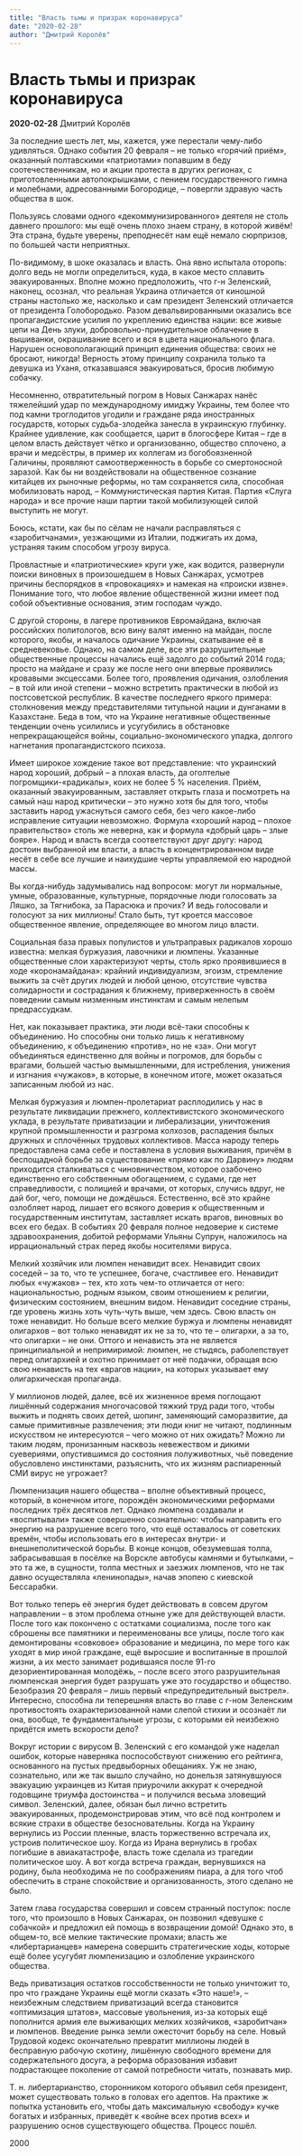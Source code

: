 ```yaml
---
title: "Власть тьмы и призрак коронавируса"
date: "2020-02-28"
author: "Дмитрий Королёв"
---
```


# Власть тьмы и призрак коронавируса

**2020-02-28** Дмитрий Королёв

За последние шесть лет, мы, кажется, уже перестали чему-либо удивляться. Однако события 20 февраля – не только «горячий приём», оказанный полтавскими «патриотами» попавшим в беду соотечественникам, но и акции протеста в других регионах, с приготовленными автопокрышками, с пением государственного гимна и молебнами, адресованными Богородице, – повергли здравую часть общества в шок. 

Пользуясь словами одного «декоммунизированного» деятеля не столь давнего прошлого: мы ещё очень плохо знаем страну, в которой живём! Эта страна, будьте уверены, преподнесёт нам ещё немало сюрпризов, по большей части неприятных.

По-видимому, в шоке оказалась и власть. Она явно испытала оторопь: долго ведь не могли определиться, куда, в какое место сплавить эвакуированных. Вполне можно предположить, что г-н Зеленский, наконец, осознал, что реальная Украина отличается от киношной страны настолько же, насколько и сам президент Зеленский отличается от президента Голобородько. Разом девальвированными оказались все пропагандистские усилия по укреплению единства нации: все живые цепи на День злуки, добровольно-принудительное облачение в вышиванки, окрашивание всего и вся в цвета национального флага. Нарушен основополагающий принцип единения общества: своих не бросают, никогда! Верность этому принципу сохранила только та девушка из Уханя, отказавшаяся эвакуироваться, бросив любимую собачку. 

Несомненно, отвратительный погром в Новых Санжарах нанёс тяжелейший удар по международному имиджу Украины, тем более что под камни троглодитов угодили и граждане ряда иностранных государств, которых судьба-злодейка занесла в украинскую глубинку. Крайнее удивление, как сообщается, царит в блогосфере Китая – где в целом власть действует чётко и организованно, общество сплочено, а врачи и медсёстры, в пример их коллегам из богобоязненной Галичины, проявляют самоотверженность в борьбе со смертоносной заразой. Как бы ни воздействовали на общественное сознание китайцев их рыночные реформы, но там сохраняется сила, способная мобилизовать народ, – Коммунистическая партия Китая. Партия «Слуга народа» и все прочие наши партии такой мобилизующей силой выступить не могут.

Боюсь, кстати, как бы по сёлам не начали расправляться с «заробитчанами», уезжающими из Италии, поджигать их дома, устраняя таким способом угрозу вируса.

Провластные и «патриотические» круги уже, как водится, развернули поиски виновных в произошедшем в Новых Санжарах, усмотрев причины беспорядков в «провокациях» и намекая на «происки извне». Понимание того, что любое явление общественной жизни имеет под собой объективные основания, этим господам чуждо. 

С другой стороны, в лагере противников Евромайдана, включая российских политологов, всю вину валят именно на майдан, после которого, якобы, и началось одичание Украины, скатывание её в средневековье. Однако, на самом деле, все эти разрушительные общественные процессы начались ещё задолго до событий 2014 года; просто на майдане и сразу же после него они впервые проявились кровавыми эксцессами. Более того, проявления одичания, озлобления – в той или иной степени – можно встретить практически в любой из постсоветской республик. В качестве последнего яркого примера: столкновения между представителями титульной нации и дунганами в Казахстане. Беда в том, что на Украине негативные общественные тенденции очень усилились и усугубились в обстановке непрекращающейся войны, социально-экономического упадка, долгого нагнетания пропагандистского психоза.

Имеет широкое хождение такое вот представление: что украинский народ хороший, добрый – а плохая власть, да оголтелые погромщики-«радикалы», коих не более 5 % населения. Приём, оказанный эвакуированным, заставляет открыть глаза и посмотреть на самый наш народ критически – это нужно хотя бы для того, чтобы заставить народ ужаснуться самого себя, без чего какое-либо исправление ситуации невозможно. Формула «хороший народ – плохое правительство» столь же неверна, как и формула «добрый царь – злые бояре». Народ и власть всегда соответствуют друг другу: народ достоин выбранной им власти, а власть в концентрированном виде несёт в себе все лучшие и наихудшие черты управляемой ею народной массы. 

Вы когда-нибудь задумывались над вопросом: могут ли нормальные, умные, образованные, культурные, порядочные люди голосовать за Ляшко, за Тягнибока, за Парасюка и прочих? И ведь голосовали и голосуют за них миллионы! Стало быть, тут кроется массовое общественное явление, определяющее во многом лицо власти. 

Социальная база правых популистов и ультраправых радикалов хорошо известна: мелкая буржуазия, лавочники и люмпены. Указанные общественные слои характеризуют черты, столь ярко проявившиеся в ходе «коронамайдана»: крайний индивидуализм, эгоизм, стремление выжить за счёт других людей и любой ценою, отсутствие чувства солидарности и сострадания к ближнему, приверженность в своём поведении самым низменным инстинктам и самым нелепым предрассудкам.

Нет, как показывает практика, эти люди всё-таки способны к объединению. Но способны они только лишь к негативному объединению, к объединению «против», но не «за». Они могут объединяться единственно для войны и погромов, для борьбы с врагами, большей частью вымышленными, для истребления, унижения и изгнания «чужаков», в которые, в конечном итоге, может оказаться записанным любой из нас.

Мелкая буржуазия и люмпен-пролетариат расплодились у нас в результате ликвидации прежнего, коллективистского экономического уклада, в результате приватизации и либерализации, уничтожения крупной промышленности и разгрома колхозов, распадения былых дружных и сплочённых трудовых коллективов. Масса народу теперь предоставлена сама себе и поставлена в условия выживания, причём в беспощадной борьбе за существование «прямо как по Дарвину» людям приходится сталкиваться с чиновничеством, которое озабочено единственно его собственным обогащением, с судами, где нет справедливости, с полицией и врачами, от которых, случись вдруг, не дай бог, чего, помощи не дождёшься. Естественно, всё это крайне озлобляет народ, лишает его всякого доверия к общественным и государственным институтам, заставляет искать врагов, виновных во всех его бедах. В событиях 20 февраля полное недоверие к системе здравоохранения, добитой реформами Ульяны Супрун, наложилось на иррациональный страх перед якобы носителями вируса.

Мелкий хозяйчик или люмпен ненавидит всех. Ненавидит своих соседей – за то, что те успешнее, богаче, счастливее его. Ненавидит любых «чужаков» – тех, кто хоть чем-то отличается от него: национальностью, родным языком, своим отношением к религии, физическим состоянием, внешним видом. Ненавидит соседние страны, где уровень жизнь хоть чуть-чуть выше, чем здесь. Свою власть он тоже ненавидит. Но больше всего мелкие буржуа и люмпены ненавидят олигархов – вот только ненавидят их не за то, что те – олигархи, а за то, что олигархи – не они. Оттого и ненависть эта не является принципиальной и непримиримой: люмпен, не стыдясь, раболепствует перед олигархией и охотно принимает от неё подачки, обращая всю свою ненависть на тех «врагов нации», на которых указывает ему олигархическая пропаганда.

У миллионов людей, далее, всё их жизненное время поглощают лишённый содержания многочасовой тяжкий труд ради того, чтобы выжить и поднять своих детей, шопинг, заменяющий саморазвитие, да самые примитивные развлечения; эти люди книг не читают, подлинным искусством не интересуются – чего можно от них ожидать? Можно ли таким людям, пронизанным насквозь невежеством и дикими суевериями, опустившимся до состояния полуживотных, чьё поведение обусловлено инстинктами, разъяснить, что их жизням распиаренный СМИ вирус не угрожает? 

Люмпенизация нашего общества – вполне объективный процесс, который, в конечном итоге, порождён экономическими реформами последних трёх десятков лет. Однако люмпена создавали и «воспитывали» также совершенно сознательно: чтобы направить его энергию на разрушение всего того, что ещё оставалось от советских времён, чтобы использовать его в интересах внутри- и внешнеполитической борьбы. В конце концов, обезумевшая толпа, забрасывавшая в посёлке на Ворскле автобусы камнями и бутылками, – это та же, в сущности, толпа местных и заезжих люмпенов, что не так давно осуществляла «ленинопады», начав эпопею с киевской Бессарабки.

Вот только теперь её энергия будет действовать в совсем другом направлении – в этом проблема отныне уже для действующей власти. После того как покончено с остатками социализма, после того как сброшены все памятники и переименованы все улицы, после того как демонтированы «совковое» образование и медицина, по мере того как уходят в мир иной граждане, ещё выросшие и воспитанные в прошлой жизни, а их место занимает родившаяся после 91-го дезориентированная молодёжь, – после всего этого разрушительная люмпенская энергия будет разрушать уже это государство и общество. Безобразия 20 февраля – лишь первый «предупредительный выстрел». Интересно, способна ли теперешняя власть во главе с г-ном Зеленским противостоять охарактеризованной нами слепой стихии и осознаёт ли она, вообще, те фундаментальные угрозы, с которыми ей неизбежно придётся иметь вскорости дело?

Вокруг истории с вирусом В. Зеленский с его командой уже наделал ошибок, которые наверняка поспособствуют снижению его рейтинга, основанного на пустых предвыборных обещаниях. Уж не знаю, сознательно, или же так вышло случайно, но донельзя затянувшуюся эвакуацию украинцев из Китая приурочили аккурат к очередной годовщине триумфа достоинства – и получился весьма зловещий символ. Зеленский, далее, обязан был лично встретить эвакуированных, продемонстрировав этим, что всё под контролем и всякие страхи в обществе безосновательны. Когда на Украину вернулись из России пленные, власть торжественно встречала их, устроив политическое шоу. Когда из Ирана вернулись в гробах погибшие в авиакатастрофе, власть тоже сделала из трагедии политическое шоу. А вот когда встреча граждан, вернувшихся на родину, была необходима не по соображениям пиара, а для того чтоб обеспечить в стране спокойствие и организованность, этого сделано не было.

Затем глава государства совершил и совсем странный поступок: после того, что произошло в Новых Санжарах, он позвонил «девушке с собачкой» и предложил ей помощь в возвращении домой! Однако это, в общем-то, всё мелкие тактические промахи; власть же «либертарианцев» намерена совершить стратегические ходы, которые ещё более усугубят люмпенизацию и озлобление украинского общества.

Ведь приватизация остатков госсобственности не только уничтожит то, про что граждане Украины ещё могли сказать «Это наше!», – неизбежным следствием приватизаций всегда становится «оптимизация штатов», массовые увольнения, из-за которых ещё пополнится армия еле выживающих мелких хозяйчиков, «заробитчан» и люмпенов. Введение рынка земли ожесточит борьбу на селе. Новый Трудовой кодекс окончательно превратит миллионы людей в бесправную рабочую скотину, лишённую свободного времени для содержательного досуга, а реформа образования избавит подрастающее поколение от самой потребности читать, познавать мир. 

Т. н. либертарианство, сторонником которого объявил себя президент, может существовать только в головах его адептов. На практике ж попытка установить его, чтобы дать максимальную «свободу» кучке богатых и избранных, приведёт к «войне всех против всех» и разрушению основ существующего общества. Процесс пошёл. 

2000